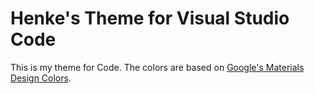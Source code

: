 # Henke's Theme for Visual Studio Code

This is my theme for Code. The colors are based on [Google's Materials Design Colors](https://www.google.com/design/spec/style/color.html).
